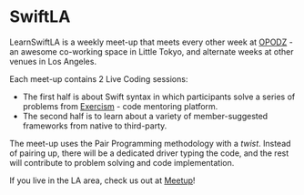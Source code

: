 SwiftLA
=======

LearnSwiftLA is a weekly meet-up that meets every other week at [OPODZ](http://www.opodz.com) - an awesome co-working space in Little Tokyo, and alternate weeks at other venues in Los Angeles.

Each meet-up contains 2 Live Coding sessions: 
- The first half is about Swift syntax in which participants solve a series of problems from [Exercism](http://exercism.io) - code mentoring platform.
- The second half is to learn about a variety of member-suggested frameworks from native to third-party.

The meet-up uses the Pair Programming methodology with a *twist*. Instead of pairing up, there will be a dedicated driver typing the code, and the rest will contribute to problem solving and code implementation.

If you live in the LA area, check us out at [Meetup](http://www.meetup.com/start-la/events/229333148/)!
